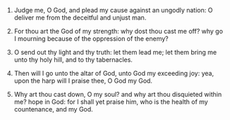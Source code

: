 1. Judge me, O God, and plead my cause against an ungodly nation: O
deliver me from the deceitful and unjust man.

2. For thou art the God of my strength: why dost thou cast me off?
why go I mourning because of the oppression of the enemy?

3. O send out thy light and thy truth: let them lead me; let them
bring me unto thy holy hill, and to thy tabernacles.

4. Then will I go unto the altar of God, unto God my exceeding joy:
yea, upon the harp will I praise thee, O God my God.

5. Why art thou cast down, O my soul? and why art thou disquieted
within me? hope in God: for I shall yet praise him, who is the health
of my countenance, and my God.
